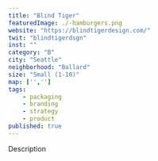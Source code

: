 ```yaml
---
title: "Blind Tiger"
featuredImage: ./-hamburgers.png
website: "https://blindtigerdesign.com/"
twit: "blindtigerdsgn"
inst: ""
category: "B"
city: "Seattle"
neighborhood: "Ballard"
size: "Small (1-10)"
map: ['','']
tags:
    - packaging
    - branding
    - strategy
    - product
published: true
---
```


Description
